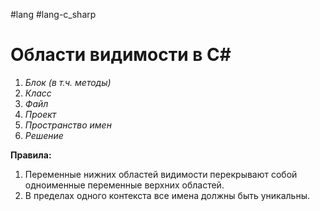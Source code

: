 #lang #lang-c_sharp

# Области видимости в C#

1. *Блок (в т.ч. методы)*
2. *Класс*
3. *Файл*
4. *Проект*
5. *Пространство имен*
6. *Решение*

**Правила:**
1. Переменные нижних областей видимости перекрывают собой одноименные переменные верхних областей.
2. В пределах одного контекста все имена должны быть уникальны.
